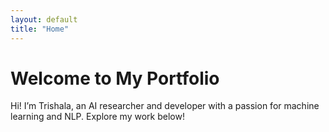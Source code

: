 ```yaml
---
layout: default
title: "Home"
---
```


# Welcome to My Portfolio
Hi! I’m Trishala, an AI researcher and developer with a passion for machine learning and NLP. Explore my work below!

